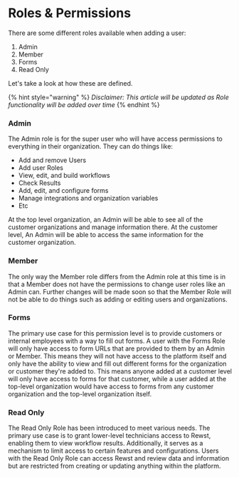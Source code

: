 # Roles & Permissions

There are some different roles available when adding a user:

1. Admin
2. Member
3. Forms
4. Read Only

Let's take a look at how these are defined.

{% hint style="warning" %}
_Disclaimer: This article will be updated as Role functionality will be added over time_
{% endhint %}

### Admin

The Admin role is for the super user who will have access permissions to everything in their organization. They can do things like:

* Add and remove Users
* Add user Roles
* View, edit, and build workflows
* Check Results
* Add, edit, and configure forms
* Manage integrations and organization variables
* Etc

At the top level organization, an Admin will be able to see all of the customer organizations and manage information there. At the customer level, An Admin will be able to access the same information for the customer organization.

### Member

The only way the Member role differs from the Admin role at this time is in that a Member does not have the permissions to change user roles like an Admin can. Further changes will be made soon so that the Member Role will not be able to do things such as adding or editing users and organizations.

### Forms

The primary use case for this permission level is to provide customers or internal employees with a way to fill out forms. A user with the Forms Role will only have access to form URLs that are provided to them by an Admin or Member. This means they will not have access to the platform itself and only have the ability to view and fill out different forms for the organization or customer they're added to. This means anyone added at a customer level will only have access to forms for that customer, while a user added at the top-level organization would have access to forms from any customer organization and the top-level organization itself.

### Read Only

The Read Only Role has been introduced to meet various needs. The primary use case is to grant lower-level technicians access to Rewst, enabling them to view workflow results. Additionally, it serves as a mechanism to limit access to certain features and configurations. Users with the Read Only Role can access Rewst and review data and information but are restricted from creating or updating anything within the platform.
